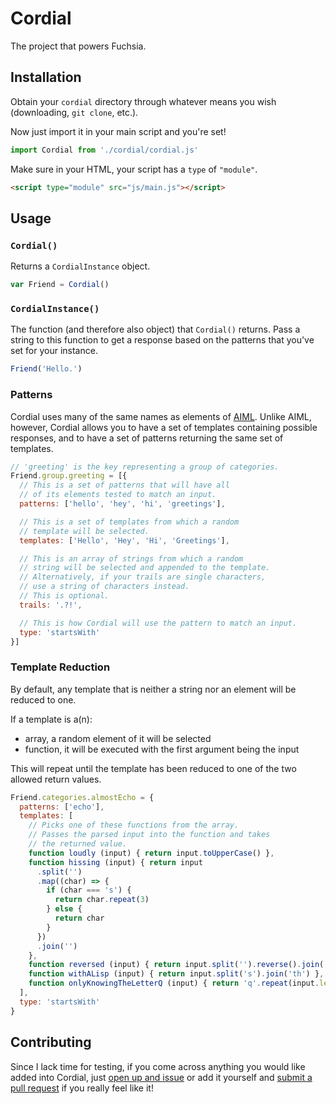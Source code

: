 # Cordial
The project that powers Fuchsia.

## Installation
Obtain your `cordial` directory through whatever means you wish (downloading, `git clone`, etc.).

Now just import it in your main script and you're set!

```javascript
import Cordial from './cordial/cordial.js'
```

Make sure in your HTML, your script has a `type` of `"module"`.

```html
<script type="module" src="js/main.js"></script>
```

## Usage

### `Cordial()`

Returns a `CordialInstance` object.

```javascript
var Friend = Cordial()
```

### `CordialInstance()`

The function (and therefore also object) that `Cordial()` returns. Pass a string to this function to get a response based on the patterns that you've set for your instance.

```javascript
Friend('Hello.')
```

### Patterns

Cordial uses many of the same names as elements of [AIML](http://www.alicebot.org/aiml.html). Unlike AIML, however, Cordial allows you to have a set of templates containing possible responses, and to have a set of patterns returning the same set of templates.

```javascript
// 'greeting' is the key representing a group of categories.
Friend.group.greeting = [{
  // This is a set of patterns that will have all
  // of its elements tested to match an input.
  patterns: ['hello', 'hey', 'hi', 'greetings'],

  // This is a set of templates from which a random
  // template will be selected.
  templates: ['Hello', 'Hey', 'Hi', 'Greetings'],

  // This is an array of strings from which a random
  // string will be selected and appended to the template.
  // Alternatively, if your trails are single characters,
  // use a string of characters instead.
  // This is optional.
  trails: '.?!',

  // This is how Cordial will use the pattern to match an input.
  type: 'startsWith'
}]
```

### Template Reduction

By default, any template that is neither a string nor an element will be reduced to one.

If a template is a(n):
- array, a random element of it will be selected
- function, it will be executed with the first argument being the input

This will repeat until the template has been reduced to one of the two allowed return values.

```javascript
Friend.categories.almostEcho = {
  patterns: ['echo'],
  templates: [
    // Picks one of these functions from the array.
    // Passes the parsed input into the function and takes
    // the returned value.
    function loudly (input) { return input.toUpperCase() },
    function hissing (input) { return input
      .split('')
      .map((char) => {
        if (char === 's') {
          return char.repeat(3)
        } else {
          return char
        }
      })
      .join('')
    },
    function reversed (input) { return input.split('').reverse().join('') },
    function withALisp (input) { return input.split('s').join('th') },
    function onlyKnowingTheLetterQ (input) { return 'q'.repeat(input.length) }
  ],
  type: 'startsWith'
}
```

## Contributing
Since I lack time for testing, if you come across anything you would like added into Cordial, just [open up and issue](https://github.com/cherche/Cordial/issues/new) or add it yourself and [submit a pull request](https://github.com/cherche/Cordial/compare) if you really feel like it!
